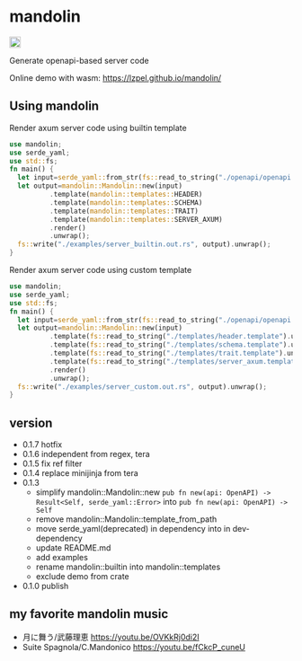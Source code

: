 # mandolin
<a href="https://crates.io/crates/mandolin"><img alt="crates.io" src="https://img.shields.io/crates/v/mandolin.svg?style=for-the-badge&logo=rust" height="20"/></a>

Generate openapi-based server code

Online demo with wasm: https://lzpel.github.io/mandolin/

## Using mandolin

Render axum server code using builtin template

```rust
use mandolin;
use serde_yaml;
use std::fs;
fn main() {
  let input=serde_yaml::from_str(fs::read_to_string("./openapi/openapi.yaml").unwrap().as_str()).unwrap();
  let output=mandolin::Mandolin::new(input)
          .template(mandolin::templates::HEADER)
          .template(mandolin::templates::SCHEMA)
          .template(mandolin::templates::TRAIT)
          .template(mandolin::templates::SERVER_AXUM)
          .render()
          .unwrap();
  fs::write("./examples/server_builtin.out.rs", output).unwrap();
}
```

Render axum server code using custom template

```rust
use mandolin;
use serde_yaml;
use std::fs;
fn main() {
  let input=serde_yaml::from_str(fs::read_to_string("./openapi/openapi.yaml").unwrap().as_str()).unwrap();
  let output=mandolin::Mandolin::new(input)
          .template(fs::read_to_string("./templates/header.template").unwrap())
          .template(fs::read_to_string("./templates/schema.template").unwrap())
          .template(fs::read_to_string("./templates/trait.template").unwrap())
          .template(fs::read_to_string("./templates/server_axum.template").unwrap())
          .render()
          .unwrap();
  fs::write("./examples/server_custom.out.rs", output).unwrap();
}
```

## version

- 0.1.7 hotfix
- 0.1.6 independent from regex, tera
- 0.1.5 fix ref filter
- 0.1.4 replace minijinja from tera
- 0.1.3
  - simplify mandolin::Mandolin::new `pub fn new(api: OpenAPI) -> Result<Self, serde_yaml::Error>` into `pub fn new(api: OpenAPI) -> Self`
  - remove mandolin::Mandolin::template_from_path
  - move serde_yaml(deprecated) in dependency into in dev-dependency
  - update README.md
  - add examples
  - rename mandolin::builtin into mandolin::templates
  - exclude demo from crate
- 0.1.0 publish

## my favorite mandolin music

- 月に舞う/武藤理恵 https://youtu.be/OVKkRj0di2I
- Suite Spagnola/C.Mandonico https://youtu.be/fCkcP_cuneU